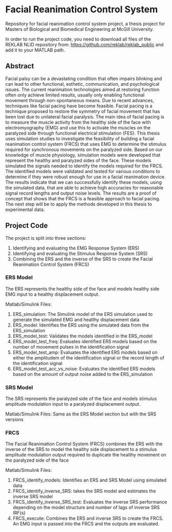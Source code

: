# Facial Reanimation Control System
Repository for facial reanimation control system project, a thesis project for Masters of Biological and Biomedical Engineering at McGill University.

In order to run the project code, you need to download all files of the REKLAB NLID repository from: https://github.com/reklab/reklab_public and add it to your MATLAB path.

## Abstract
Facial palsy can be a devastating condition that often impairs blinking and can lead to other functional, esthetic, communication, and psychological issues. The current reanimation technologies aimed at restoring function often only achieve limited results, usually only enabling functional movement through non-spontaneous means. Due to recent advances, techniques like facial pacing have become feasible. Facial pacing is a technique proposed to restore the symmetry of facial movement that has been lost due to unilateral facial paralysis. The main idea of facial pacing is to measure the muscle activity from the healthy side of the face with electromyography (EMG) and use this to activate the muscles on the paralyzed side through functional electrical stimulation (FES). This thesis uses simulation studies to investigate the feasibility of building a facial reanimation control system (FRCS) that uses EMG to determine the stimulus required for synchronous movements on the paralyzed side. Based on our knowledge of muscle physiology, simulation models were developed that represent the healthy and paralyzed sides of the face. These models simulated the signals needed to identify the models required for the FRCS. The identified models were validated and tested for various conditions to determine if they were robust enough for use in a facial reanimation device. The results indicate that we can successfully identify these models, using the simulated data, that are able to achieve high accuracies for reasonable signal record lengths and output noise levels. The results are a proof of concept that shows that the FRCS is a feasible approach to facial pacing. The next step will be to apply the methods developed in this thesis to experimental data.

## Project Code
The project is split into three sections:
1. Identifying and evaluating the EMG Response System (ERS)
2. Identifying and evaluating the Stimulus Response System (SRS)
3. Combining the ERS and the inverse of the SRS to create the Facial Reanimation Control System (FRCS)

### ERS Model
The ERS represents the healthy side of the face and models healthy side EMG input to a healthy displacement output.

Matlab/Simulink Files:
1. ERS_simulation: The Simulink model of the ERS simulation used to generate the simulated EMG and healthy displacement data
2. ERS_model: Identifies the ERS using the simulated data from the ERS_simulation
3. ERS_model_test: Validates the models identified in the ERS_model
4. ERS_model_test_freq: Evaluates identified ERS models based on the number of movement pulses in the identification signal
5. ERS_model_test_amp: Evaluates the identified ERS models based on either the amplitudem of the identification signal or the record length of the identification signal
6. ERS_model_test_acc_vs_noise: Evaluates the identified ERS models based on the amount of output noise added to the ERS_simulation

### SRS Model
The SRS represents the paralyzed side of the face and models stimulus amplitude modulation input to a paralyzed displacement output.

Matlab/Simulink Files:
    Same as the ERS Model section but with the SRS versions

### FRCS
The Facial Reanimation Control System (FRCS) combines the ERS with the inverse of the SRS to model the healthy side displacement to a stimulus amplitude modulation output required to duplicate the healthy movement on the paralyzed side of the face

Matlab/Simulink Files:
1. FRCS_identify_models: Identifies an ERS and SRS Model using simulated data
2. FRCS_identify_inverse_SRS: takes the SRS model and estimates the inverse SRS model
3. FRCS_identify_inverse_SRS_test: Evaluates the inverse SRS performance depending on the model structure and number of lags of inverse SRS IRF(s)
4. FRCS_execute: Combines the ERS and inverse SRS to create the FRCS. An EMG input is passed into the FRCS and the outputs are evaluated.
